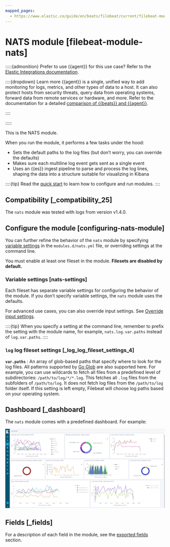 ```yaml
---
mapped_pages:
  - https://www.elastic.co/guide/en/beats/filebeat/current/filebeat-module-nats.html
---
```


<!-- This file is generated! See scripts/docs_collector.py -->

# NATS module [filebeat-module-nats]

:::::{admonition} Prefer to use {{agent}} for this use case?
Refer to the [Elastic Integrations documentation](integration-docs://reference/nats/index.md).

::::{dropdown} Learn more
{{agent}} is a single, unified way to add monitoring for logs, metrics, and other types of data to a host. It can also protect hosts from security threats, query data from operating systems, forward data from remote services or hardware, and more. Refer to the documentation for a detailed [comparison of {{beats}} and {{agent}}](docs-content://reference/fleet/index.md).

::::


:::::


This is the NATS module.

When you run the module, it performs a few tasks under the hood:

* Sets the default paths to the log files (but don’t worry, you can override the defaults)
* Makes sure each multiline log event gets sent as a single event
* Uses an {{es}} ingest pipeline to parse and process the log lines, shaping the data into a structure suitable for visualizing in Kibana

::::{tip}
Read the [quick start](/reference/filebeat/filebeat-installation-configuration.md) to learn how to configure and run modules.
::::



## Compatibility [_compatibility_25]

The `nats` module was tested with logs from version v1.4.0.


## Configure the module [configuring-nats-module]

You can further refine the behavior of the `nats` module by specifying [variable settings](#nats-settings) in the `modules.d/nats.yml` file, or overriding settings at the command line.

You must enable at least one fileset in the module. **Filesets are disabled by default.**


### Variable settings [nats-settings]

Each fileset has separate variable settings for configuring the behavior of the module. If you don’t specify variable settings, the `nats` module uses the defaults.

For advanced use cases, you can also override input settings. See [Override input settings](/reference/filebeat/advanced-settings.md).

::::{tip}
When you specify a setting at the command line, remember to prefix the setting with the module name, for example, `nats.log.var.paths` instead of `log.var.paths`.
::::



### `log` log fileset settings [_log_log_fileset_settings_4]

**`var.paths`**
:   An array of glob-based paths that specify where to look for the log files. All patterns supported by [Go Glob](https://golang.org/pkg/path/filepath/#Glob) are also supported here. For example, you can use wildcards to fetch all files from a predefined level of subdirectories: `/path/to/log/*/*.log`. This fetches all `.log` files from the subfolders of `/path/to/log`. It does not fetch log files from the `/path/to/log` folder itself. If this setting is left empty, Filebeat will choose log paths based on your operating system.


## Dashboard [_dashboard]

The `nats` module comes with a predefined dashboard. For example:

![filebeat nats dashboard](images/filebeat_nats_dashboard.png)

## Fields [_fields]

For a description of each field in the module, see the [exported fields](/reference/filebeat/exported-fields-nats.md) section.
